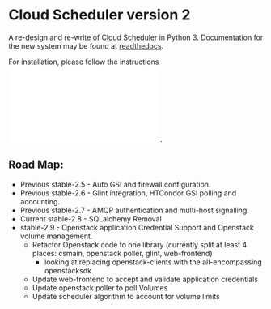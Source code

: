 # Cloud Scheduler version 2

A re-design and re-write of Cloud Scheduler in Python 3. Documentation for the new system may be found at
[readthedocs](https://cloudscheduler.readthedocs.io).

For installation, please follow the instructions ![here](ansible-playbook/README.md).

## Road Map:
- Previous stable-2.5 - Auto GSI and firewall configuration.
- Previous stable-2.6 - Glint integration, HTCondor GSI polling and accounting.
- Previous stable-2.7 - AMQP authentication and multi-host signalling.
- Current stable-2.8 - SQLalchemy Removal
- stable-2.9 - Openstack application Credential Support and Openstack volume management.
  - Refactor Openstack code to one library (currently split at least 4 places: csmain, openstack poller, glint, web-frontend)
    - looking at replacing openstack-clients with the all-encompassing openstacksdk
  - Update web-frontend to accept and validate application credentials
  - Update openstack poller to poll Volumes
  - Update scheduler algorithm to account for volume limits
